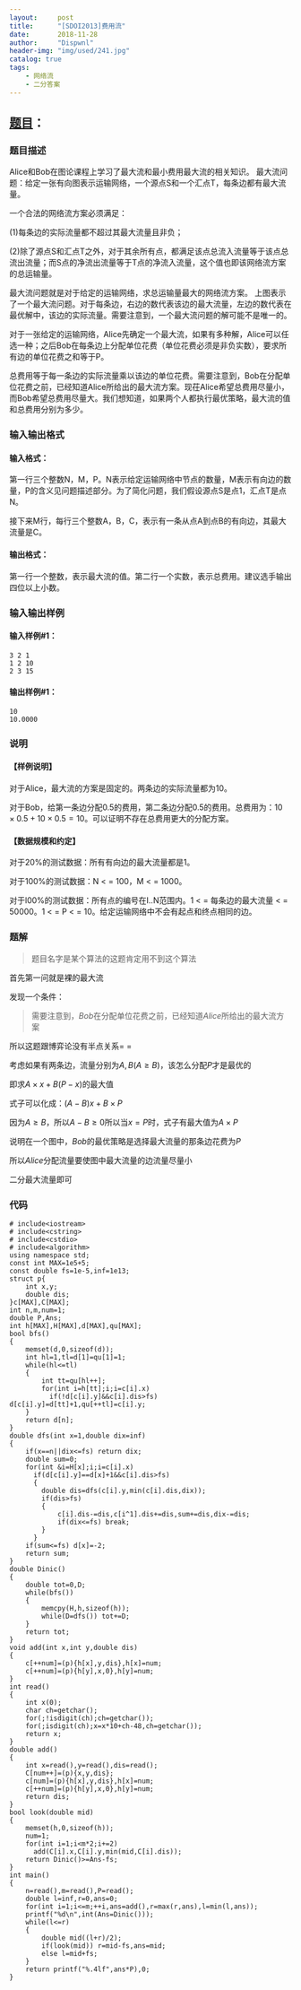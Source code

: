 ```yaml
---
layout:     post
title:      "[SDOI2013]费用流"
date:       2018-11-28
author:     "Dispwnl"
header-img: "img/used/241.jpg"
catalog: true
tags:
    - 网络流
    - 二分答案
---
```

## [题目](https://www.luogu.org/problemnew/show/P3305)：
### 题目描述
Alice和Bob在图论课程上学习了最大流和最小费用最大流的相关知识。 最大流问题：给定一张有向图表示运输网络，一个源点S和一个汇点T，每条边都有最大流量。

一个合法的网络流方案必须满足：

(1)每条边的实际流量都不超过其最大流量且非负；

(2)除了源点S和汇点T之外，对于其余所有点，都满足该点总流入流量等于该点总流出流量；而S点的净流出流量等于T点的净流入流量，这个值也即该网络流方案的总运输量。

最大流问题就是对于给定的运输网络，求总运输量最大的网络流方案。 上图表示了一个最大流问题。对于每条边，右边的数代表该边的最大流量，左边的数代表在最优解中，该边的实际流量。需要注意到，一个最大流问题的解可能不是唯一的。

对于一张给定的运输网络，Alice先确定一个最大流，如果有多种解，Alice可以任选一种；之后Bob在每条边上分配单位花费（单位花费必须是非负实数），要求所有边的单位花费之和等于P。

总费用等于每一条边的实际流量乘以该边的单位花费。需要注意到，Bob在分配单位花费之前，已经知道Alice所给出的最大流方案。现茌Alice希望总费用尽量小，而Bob希望总费用尽量大。我们想知道，如果两个人都执行最优策略，最大流的值和总费用分别为多少。

### 输入输出格式
#### 输入格式：
第一行三个整数N，M，P。N表示给定运输网络中节点的数量，M表示有向边的数量，P的含义见问题描述部分。为了简化问题，我们假设源点S是点1，汇点T是点N。

接下来M行，每行三个整数A，B，C，表示有一条从点A到点B的有向边，其最大流量是C。

#### 输出格式：
第一行一个整数，表示最大流的值。第二行一个实数，表示总费用。建议选手输出四位以上小数。

### 输入输出样例
#### 输入样例#1： 
```
3 2 1
1 2 10
2 3 15
```
#### 输出样例#1： 
```
10
10.0000
```
### 说明
#### 【样例说明】

对于Alice，最大流的方案是固定的。两条边的实际流量都为10。

对于Bob，给第一条边分配0.5的费用，第二条边分配0.5的费用。总费用为：$10\times 0.5+10\times 0.5=10$。可以证明不存在总费用更大的分配方案。

#### 【数据规模和约定】

对于20%的测试数据：所有有向边的最大流量都是1。

对于100%的测试数据：N < = 100，M < = 1000。

对于l00%的测试数据：所有点的编号在I..N范围内。1 < = 每条边的最大流量 < = 50000。1 < = P < = 10。给定运输网络中不会有起点和终点相同的边。

### 题解
> 题目名字是某个算法的这题肯定用不到这个算法

首先第一问就是裸的最大流

发现一个条件：
> 需要注意到，$Bob$在分配单位花费之前，已经知道$Alice$所给出的最大流方案

所以这题跟博弈论没有半点关系= =

考虑如果有两条边，流量分别为$A,B(A\ge B)$，该怎么分配$P$才是最优的

即求$A\times x+B(P-x)$的最大值

式子可以化成：$(A-B)x+B\times P$

因为$A\ge B$，所以$A-B\ge 0$所以当$x=P$时，式子有最大值为$A\times P$

说明在一个图中，$Bob$的最优策略是选择最大流量的那条边花费为$P$

所以$Alice$分配流量要使图中最大流量的边流量尽量小

二分最大流量即可

### 代码
```
# include<iostream>
# include<cstring>
# include<cstdio>
# include<algorithm>
using namespace std;
const int MAX=1e5+5;
const double fs=1e-5,inf=1e13;
struct p{
    int x,y;
    double dis;
}c[MAX],C[MAX];
int n,m,num=1;
double P,Ans;
int h[MAX],H[MAX],d[MAX],qu[MAX];
bool bfs()
{
    memset(d,0,sizeof(d));
    int hl=1,tl=d[1]=qu[1]=1;
    while(hl<=tl)
    {
        int tt=qu[hl++];
        for(int i=h[tt];i;i=c[i].x)
          if(!d[c[i].y]&&c[i].dis>fs) d[c[i].y]=d[tt]+1,qu[++tl]=c[i].y;
    }
    return d[n];
}
double dfs(int x=1,double dix=inf)
{
    if(x==n||dix<=fs) return dix;
    double sum=0;
    for(int &i=H[x];i;i=c[i].x)
      if(d[c[i].y]==d[x]+1&&c[i].dis>fs)
      {
      	double dis=dfs(c[i].y,min(c[i].dis,dix));
      	if(dis>fs)
      	{
      		c[i].dis-=dis,c[i^1].dis+=dis,sum+=dis,dix-=dis;
      		if(dix<=fs) break;
        }
      }
    if(sum<=fs) d[x]=-2;
    return sum;
}
double Dinic()
{
    double tot=0,D;
    while(bfs())
    {
        memcpy(H,h,sizeof(h));
        while(D=dfs()) tot+=D;
    }
    return tot;
}
void add(int x,int y,double dis)
{
    c[++num]=(p){h[x],y,dis},h[x]=num;
    c[++num]=(p){h[y],x,0},h[y]=num;
}
int read()
{
    int x(0);
    char ch=getchar();
    for(;!isdigit(ch);ch=getchar());
    for(;isdigit(ch);x=x*10+ch-48,ch=getchar());
    return x;
}
double add()
{
    int x=read(),y=read(),dis=read();
    C[num++]=(p){x,y,dis};
    c[num]=(p){h[x],y,dis},h[x]=num;
    c[++num]=(p){h[y],x,0},h[y]=num;
    return dis;
}
bool look(double mid)
{
    memset(h,0,sizeof(h));
    num=1;
    for(int i=1;i<m*2;i+=2)
      add(C[i].x,C[i].y,min(mid,C[i].dis));
    return Dinic()>=Ans-fs;
}
int main()
{
    n=read(),m=read(),P=read();
    double l=inf,r=0,ans=0;
    for(int i=1;i<=m;++i,ans=add(),r=max(r,ans),l=min(l,ans));
    printf("%d\n",int(Ans=Dinic()));
    while(l<=r)
    {
        double mid((l+r)/2);
        if(look(mid)) r=mid-fs,ans=mid;
        else l=mid+fs;
    }
    return printf("%.4lf",ans*P),0;
}
```
